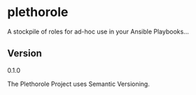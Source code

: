 plethorole
==========

A stockpile of roles for ad-hoc use in your Ansible Playbooks...


Version
-------
0.1.0

The Plethorole Project uses Semantic Versioning.
